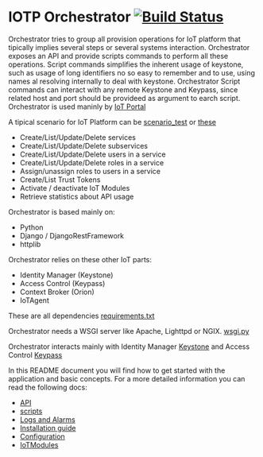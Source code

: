 # IOTP Orchestrator [![Build Status](http://ci-iot-deven-01/jenkins/job/IOTP-Orchestrator-Package/badge/icon)](http://ci-iot-deven-01/jenkins/job/IOTP-Orchestrator-Package/)

Orchestrator tries to group all provision operations for IoT platform that tipically implies several steps or several systems interaction.
Orchestrator exposes an API and provide scripts commands to perform all these operations. Script commands simplifies the inherent usage of keystone, such as usage of long identifiers no so easy to remember and to use, using names al resolving internally to deal with keystone.
Orchestrator Script commands can interact with any remote Keystone and Keypass, since related host and port should be provideed as argument to earch script.
Orchestrator is used maninly by [IoT Portal](https://pdihub.hi.inet/fiware/iotp-portal)

A tipical scenario for IoT Platform can be [scenario_test](https://pdihub.hi.inet/ep/fiware-components/wiki/Keystone-scenario-test) or [these](https://pdihub.hi.inet/fiware/iotp-orchestrator/blob/develop/src/tests/scenarios/SCENARIOS.md)

- Create/List/Update/Delete services
- Create/List/Update/Delete subservices
- Create/List/Update/Delete users in a service
- Create/List/Update/Delete roles in a service
- Assign/unassign roles to users in a service
- Create/List Trust Tokens
- Activate / deactivate IoT Modules
- Retrieve statistics about API usage

Orchestrator is based mainly on:
- Python
- Django / DjangoRestFramework
- httplib

Orchestrator relies on these other IoT parts:
- Identity Manager (Keystone)
- Access Control (Keypass)
- Context Broker (Orion)
- IoTAgent

These are all dependencies [requirements.txt](https://pdihub.hi.inet/fiware/iotp-orchestrator/blob/develop/requirements.txt)

Orchestrator needs a WSGI server like Apache, Lighttpd or NGIX. [wsgi.py](https://pdihub.hi.inet/fiware/iotp-orchestrator/blob/develop/src/wsgi.py)

Orchestrator interacts mainly with Identity Manager [Keystone](https://github.com/telefonicaid/fiware-keystone-scim)  and Access Control [Keypass](https://github.com/telefonicaid/fiware-keypass)


In this README document you will find how to get started with the application and basic concepts. For a more detailed information you can read the following docs:

* [API](http://docs.orchestrator2.apiary.io)
* [scripts](SCRIPTS.md)
* [Logs and Alarms](TROUBLESHOOTING.md)
* [Installation guide](INSTALL.md)
* [Configuration](CONFIG.md)
* [IoTModules](IOTMODULES.md)

